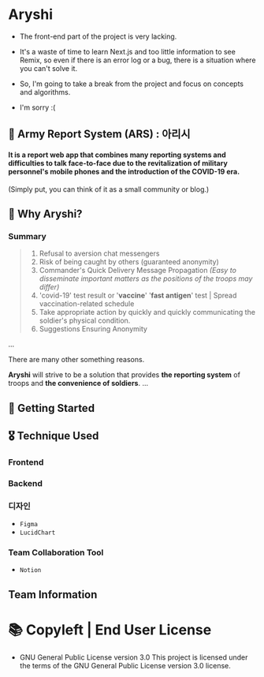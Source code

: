 # Aryshi
- The front-end part of the project is very lacking.
- It's a waste of time to learn Next.js and too little information to see Remix, so even if there is an error log or a bug, there is a situation where you can't solve it.

- So, I'm going to take a break from the project and focus on concepts and algorithms.
- I'm sorry :(

## 🧩 Army Report System (ARS) : 아리시
#### It is a report web app that combines many reporting systems and difficulties to talk face-to-face due to the revitalization of military personnel's mobile phones and the introduction of the COVID-19 era.

(Simply put, you can think of it as a small community or blog.)

## 🧸 Why Aryshi?

### Summary
> 1. Refusal to aversion chat messengers
> 2. Risk of being caught by others (guaranteed anonymity)
> 3. Commander's Quick Delivery Message Propagation *(Easy to disseminate important matters as the positions of the troops may differ)*
> 4. 'covid-19' test result or '**vaccine**' '**fast antigen**' test | Spread vaccination-related schedule
> 5. Take appropriate action by quickly and quickly communicating the soldier's physical condition.
> 6. Suggestions Ensuring Anonymity

...

There are many other something reasons.

**Aryshi** will strive to be a solution that provides **the reporting system** of troops and **the convenience of soldiers**.
...

## 🐣 Getting Started

## 🎖️ Technique Used

### Frontend


### Backend

### 디자인

- `Figma`
- `LucidChart`

### Team Collaboration Tool

- `Notion`

## Team Information

# 📚 Copyleft | End User License
- GNU General Public License version 3.0 This project is licensed under the terms of the GNU General Public License version 3.0 license.
